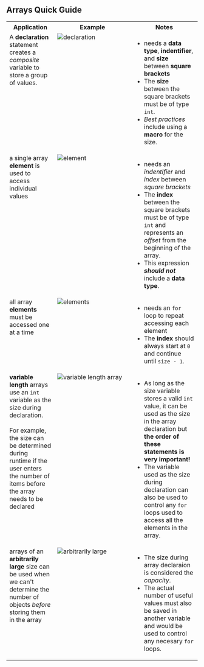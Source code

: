 <style>
    table{
        width:100%;
    }
    td{
        vertical-align: top;
    }
    img{
        height: auto;
        max-width: 100%;
    }
</style>

<h2>Arrays Quick Guide</h2>
<table>
    <tr>
        <th>Application</th>
        <th style="width:40%">Example</th>
        <th style="width:35%">Notes</th>
    </tr>
    <tr>
        <td>A <strong>declaration</strong> statement creates a <em>composite</em> variable to store a group of values.</td>
        <td><img alt="declaration" src="https://github.com/user-attachments/assets/2c2f6876-61c2-41e0-b3fb-4fb303b823ee"></td>
        <td>
          <ul><li>needs a <strong>data type</strong>, <strong>indentifier</strong>, and <strong>size</strong> between <strong>square brackets</strong></li>
              <li>The <strong>size</strong> between the square brackets must be of type <code>int</code>.</li>
              <li><em>Best practices</em> include using a <strong>macro</strong> for the size.</li>
          </ul>
        </td>
    </tr>
    <tr>
        <td>a single array <strong>element</strong> is used to access individual values</td>
        <td><img alt="element" src="https://github.com/user-attachments/assets/6c89ea21-1dce-440b-8522-dfca58883d87"></td>
        <td>
          <ul><li>needs an <em>indentifier</em> and <em>index</em> between <em>square brackets</em></li>
              <li>The <strong>index</strong> between the square brackets must be of type <code>int</code> and represents an <em>offset</em> from the beginning of the array.</li>
              <li>This expression <strong><em>should not</em></strong> include a <strong>data type</strong>.</li>
          </ul>
        </td>
    </tr>
    <tr>
        <td>all array <strong>elements</strong> must be accessed one at a time</td>
        <td><img alt="elements" src="https://github.com/user-attachments/assets/488e8254-6727-40cf-b960-ee6b24fe25df"></td>
        <td>
          <ul><li>needs an <code>for</code> loop to repeat accessing each element</li>
              <li>The <strong>index</strong> should always start at <code>0</code> and continue until <code>size - 1</code>.</li>
          </ul>
        </td>
    </tr>
    <tr>
        <td><strong>variable length</strong> arrays use an <code>int</code> variable as the size during declaration.<br><br>For example, the size can be determined during runtime if the user enters the number of items before the array needs to be declared</td>
        <td><img alt="variable length array" src="https://github.com/user-attachments/assets/f178a7c5-1dfe-4a4c-8fa5-d53029e0b973"></td>
        <td>
          <ul><li>As long as the size variable stores a valid <code>int</code> value, it can be used as the size in the array declaration but <strong>the order of these statements is very important!</strong></li>
              <li>The variable used as the size during declaration can also be used to control any <code>for</code> loops used to access all the elements in the array.</li>
          </ul>
        </td>
    </tr>
    <tr>
        <td>arrays of an <strong>arbitrarily large</strong> size can be used when we can't determine the number of objects <em>before</em> storing them in the array</td>
        <td><img alt="arbitrarily large" src="https://github.com/user-attachments/assets/5d8ad8d0-d484-4206-858f-e2e7a6418c7c"></td>
        <td>
          <ul><li>The size during array declaraion is considered the <em>capacity</em>.</li>
              <li>The actual number of useful values must also be saved in another variable and would be used to control any necesary <code>for</code> loops.</li>
          </ul>
        </td>
    </tr>
</table>
